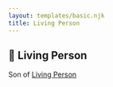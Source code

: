```yaml
---
layout: templates/basic.njk
title: Living Person
---
```

## 🔵 Living Person

Son of [Living Person](/people/1/18284468)

